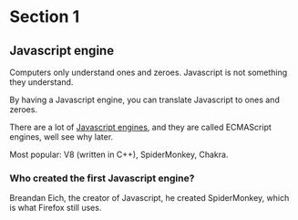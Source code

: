 # Section 1

## Javascript engine

Computers only understand ones and zeroes. Javascript is not something they understand.

By having a Javascript engine, you can translate Javascript to ones and zeroes.

There are a lot of [Javascript engines](https://en.wikipedia.org/wiki/List_of_ECMAScript_engines), and they are called ECMAScript engines, well see why later.

Most popular: V8 (written in C++), SpiderMonkey, Chakra.

### Who created the first Javascript engine?
Breandan Eich, the creator of Javascript, he created SpiderMonkey, which is what Firefox still uses.